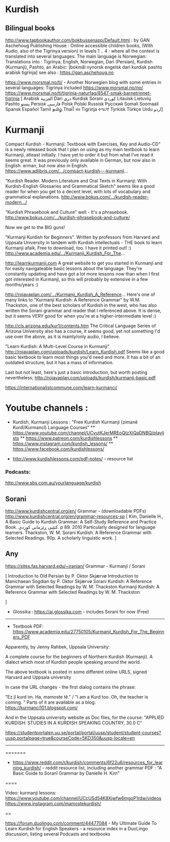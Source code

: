 # Kurdish

## Bilingual books

http://www.tapbookauthor.com/bokbussenapp/Default.html : by GAN Aschehoug Publishing House : Online accessible children books, (With Audio, also of the Tigrinya version) in levels 1 .. 4 : where all the context is translated into several languages: The main language is Norwegian: Translations into : Tigrinya, English, Norwegian, Dari (Persian), Kurdish (Kurmanji), Pashto, an Arabic: [bokmål nynorsk engelsk dari kurdisk pashto arabisk tigrinja] see also : https://gan.aschehoug.no

https://www.morsmal.no/ti/ - Another Norwegien blog with some entries in several languages: Tigrinya included
https://www.morsmal.no/no/
https://www.morsmal.no/ti/tigrinja-naturfag/8547-smak-barnetrinnet-tigrinja
[ Arabisk العربية Dari دری Kurdisk Sorani کوردی Litauisk Lietuvių Pashto پښتو Persisk فارسی Polsk Polski Russisk Русский Somali Soomaali Spansk Español Tamil தமிழ் Thaiไ ทย Tigrinja ትግርኛ Tyrkisk Türkçe Urdu اردو]



# Kurmanji
Compact Kurdish - Kurmanji: Textbook with Exercises, Key and Audio-CD" is a newly released book that I plan on using as my main textbook to learn Kurmanji, atleast initially. I have yet to order it but from what I've read it seems great. It was previously only available in German, but now also in English.
erman, but now also in English.
https://www.adlibris.com/.../compact-kurdish---kurmanji...

"Kurdish Reader. Modern Literature and Oral Texts in Kurmanji: With Kurdish-English Glossaries and Grammatical Sketch" seems like a good reader for when you get to a decent level, with lots of vocabulary and grammatical explanations.
http://www.bokus.com/.../kurdish-reader-modern.../

"Kurdish Phrasebook and Culture" well - It's a phrasebook.
http://www.bokus.com/.../kurdish-phrasebook-and-culture/

Now we get to the BIG guns!

"Kurmanji Kurdish for Beginners". Written by professors from Harvard and Uppsala University in tandem with Kurdish intellectuals - THE book to learn Kurmanji afaik. Free to download, too. I have it printed out! :)
http://www.academia.edu/.../Kurmanji_Kurdish_For_The...

http://learnkurmanji.com
A great website to get you started in Kurmanji and for easily navigateable basic lessons about the language. They're constantly updating and have got a lot more lessons now than when I first got interested in Kurmanji, so this will probably by extensive in a few months/years :)

http://rojavaplan.com/.../Kurmanji_Kurdish_A_Reference...
Here's one of many links to "Kurmanji Kurdish: A Reference Grammar" by W.M. Thackston, one of the best scholars of Kurdish in the west, who has also written the Sorani grammar and reader that I referenced above. It is dense, but it seems VERY good for when you're at a higher-intermediate level :)

http://cls.arizona.edu/kur1/contents.htm
The Critical Language Series of Arizona University also has a course, it seems good, yet not something I'd use over the above, as it is mainly/only audio, I believe.

"Learn Kurdish: A Multi-Level Course in Kurmanji"
http://rojavaplan.com/uploads/kurdish/Learn_Kurdish.pdf
Seems like a good basic textbook to learn most things you'd need and more. It has a bit of an outdated structure, but it has a mass of information.

Last but not least, here's just a basic introduction, but worth posting nevertheless;
http://rojavaplan.com/uploads/kurdish/kurmanji-basic.pdf

https://internationalistcommune.com/learn-kurmanci/

# Youtube channels :

 * Kurdish, Kurmanji Lessons : "Free Kurdish Kurmanji (zimanê Kurdî/Kurmancî) Language Courses"
  ** https://www.youtube.com/channel/UCvutKJerMREoQtzXiQaDNBQ/playlists
  ** https://www.patreon.com/kurdishlessons
  ** https://www.instagram.com/kurdish_lessons/
  ** https://www.facebook.com/kurdishlessons/

 * http://www.kurdishlessons.com/pdf-notes/ - resource list




### Podcasts:

http://www.sbs.com.au/yourlanguage/kurdish

## Sorani

http://www.kurdishcentral.org/en/
 Grammar - (downloadable PDFs)  http://www.kurdishcentral.org/en/grammar-resources-sp [ Kim, Danielle H., A Basic Guide to Kurdish Grammar: A Self-Study Reference and Practice Book. كتێبی ڕێزمانی كوردی. p 89. 2010 Particularly designed for language learners.
Thackston, W. M. Sorani Kurdishː A Reference Grammar with Selected Readings. 90p. A scholarly linguistic work. ] 

## Any

https://sites.fas.harvard.edu/~iranian/
Grammar - Kurmanji / Sorani 

[
Introduction to Old Persian by P. Oktor Skjærvø
Introduction to Manichaean Sogdian by P. Oktor Skjærvø
Sorani Kurdish: A Reference Grammar with Selected Readings by W. M. Thackston
Kurmanji Kurdish: A Reference Grammar with Selected Readings by W. M. Thackston

]



 * Glossika : https://ai.glossika.com - includes Sorani for now (Free)


---
 * Textbook PDF:
https://www.academia.edu/27750105/Kurmanji_Kurdish_For_The_Beginners_PDF

Apparently, by  Jenny Rahbek, Uppsala University:

A complete course for the beginners of Northern Kurdish (Kurmanji). A dialect which most of Kurdish people speaking around the world.



The above textbook is posted in some different online URLS, signed Harvard and Uppsala university 

In case the URL changes - the first dialog contains the phrase:

"Ez jî kurd im. Ha, mamoste tê." / "I am a Kurd too. Oh, the teacher is coming. "
Parts of it are available as a blog: https://kurmanci101.blogspot.com/

And in the Uppsala university website as Doc files, for the course:
"APPLIED KURDISH: STUDIES IN A KURDISH SPEAKING COUNTRY, 30.0 C"

https://studentportalen.uu.se/portal/portal/uusp/student/student-courses?uusp.portalpage=true&courseCode=5KD350&uusp-locale=en

---
=======
 * https://www.reddit.com/r/kurdish/comments/6f22u6/resources_for_learning_kurdish/ - reddit resource list, including another grammar PDF : "A Basic Guide to Soranî Grammar by Danielle H. Kim"

====

Video: kurmanji lessons:
https://www.youtube.com/channel/UCcUSd54K8Xjwfw6mgoP1rdw/videos
https://www.instagram.com/mamostekurdish/

==

https://forum.duolingo.com/comment/44477084 - My Ultimate Guide To Learn Kurdish for English Speakers - a resource index in a DuoLingo discussion, listing several Podcasts and textbooks



